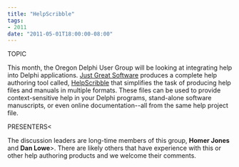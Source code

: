 ```yaml
---
title: "HelpScribble"
tags:
- 2011
date: "2011-05-01T18:00:00-08:00"
---
```


TOPIC

This month, the Oregon Delphi User Group will be looking at integrating help into Delphi applications.  <a href="http://www.just-great-software.com/">Just Great Software</a> produces a complete help authoring tool called, <a href="http://www.helpscribble.com/">HelpScribble</a> that simplifies the task of producing help files and manuals in multiple formats.  These files can be used to provide context-sensitive help in your Delphi programs, stand-alone software manuscripts, or even online documentation--all from the same help project file.

PRESENTERS<

The discussion leaders are long-time members of this group, **Homer Jones** and **Dan Lowe**>.  There are likely others that have experience with this or other help authoring products and we welcome their comments. 
